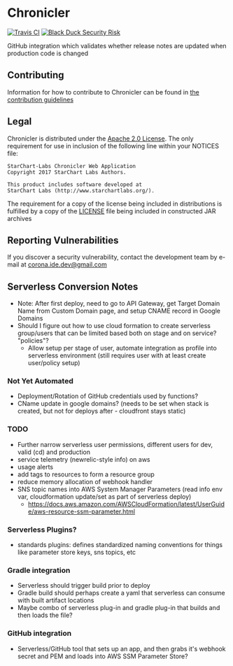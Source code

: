 # Chronicler

[![Travis CI](https://img.shields.io/travis/StarChart-Labs/chronicler.svg?branch=master)](https://travis-ci.org/StarChart-Labs/chronicler) [![Black Duck Security Risk](https://copilot.blackducksoftware.com/github/repos/StarChart-Labs/chronicler/branches/master/badge-risk.svg)](https://copilot.blackducksoftware.com/github/repos/StarChart-Labs/chronicler/branches/master)

GitHub integration which validates whether release notes are updated when production code is changed

## Contributing

Information for how to contribute to Chronicler can be found in [the contribution guidelines](./CONTRIBUTING.md)

## Legal

Chronicler is distributed under the [Apache 2.0 License](https://www.apache.org/licenses/LICENSE-2.0). The only requirement for use in inclusion of the following line within your NOTICES file:

```
StarChart-Labs Chronicler Web Application
Copyright 2017 StarChart Labs Authors.

This product includes software developed at
StarChart Labs (http://www.starchartlabs.org/).
```

The requirement for a copy of the license being included in distributions is fulfilled by a copy of the [LICENSE](./LICENSE) file being included in constructed JAR archives

## Reporting Vulnerabilities

If you discover a security vulnerability, contact the development team by e-mail at corona.ide.dev@gmail.com

## Serverless Conversion Notes

- Note: After first deploy, need to go to API Gateway, get Target Domain Name from Custom Domain page, and setup CNAME record in Google Domains
- Should I figure out how to use cloud formation to create serverless group/users that can be limited based both on stage and on service? "policies"?
  - Allow setup per stage of user, automate integration as profile into serverless environment (still requires user with at least create user/policy setup)

### Not Yet Automated

- Deployment/Rotation of GitHub credentials used by functions?
- CName update in google domains? (needs to be set when stack is created, but not for deploys after - cloudfront stays static)

### TODO

- Further narrow serverless user permissions, different users for dev, valid (cd) and production
- service telemetry (newrelic-style info) on aws
- usage alerts
- add tags to resources to form a resource group
- reduce memory allocation of webhook handler
- SNS topic names into AWS System Manager Parameters (read info env var, cloudformation update/set as part of serverless deploy)
   - https://docs.aws.amazon.com/AWSCloudFormation/latest/UserGuide/aws-resource-ssm-parameter.html

### Serverless Plugins?

- standards plugins: defines standardized naming conventions for things like parameter store keys, sns topics, etc

### Gradle integration

- Serverless should trigger build prior to deploy
- Gradle build should perhaps create a yaml that serverless can consume with built artifact locations
- Maybe combo of serverless plug-in and gradle plug-in that builds and then loads the file?

### GitHub integration

- Serverless/GitHub tool that sets up an app, and then grabs it's webhook secret and PEM and loads into AWS SSM Parameter Store?